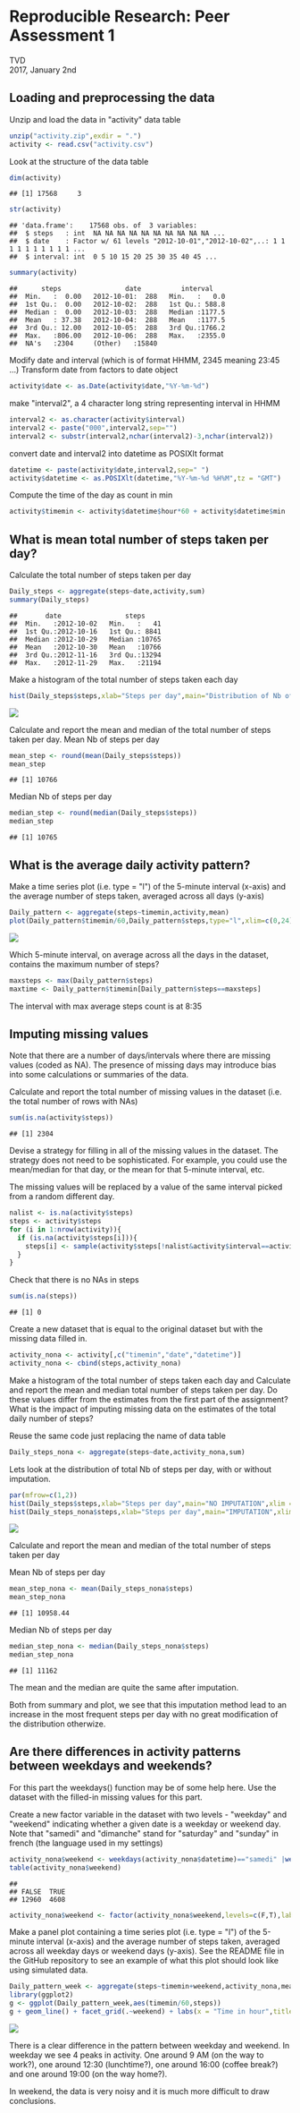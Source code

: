 # Reproducible Research: Peer Assessment 1
TVD  
2017, January 2nd  


## Loading and preprocessing the data

Unzip and load the data in "activity" data table

```r
unzip("activity.zip",exdir = ".")
activity <- read.csv("activity.csv")
```

Look at the structure of the data table

```r
dim(activity)
```

```
## [1] 17568     3
```

```r
str(activity)
```

```
## 'data.frame':	17568 obs. of  3 variables:
##  $ steps   : int  NA NA NA NA NA NA NA NA NA NA ...
##  $ date    : Factor w/ 61 levels "2012-10-01","2012-10-02",..: 1 1 1 1 1 1 1 1 1 1 ...
##  $ interval: int  0 5 10 15 20 25 30 35 40 45 ...
```

```r
summary(activity)
```

```
##      steps                date          interval     
##  Min.   :  0.00   2012-10-01:  288   Min.   :   0.0  
##  1st Qu.:  0.00   2012-10-02:  288   1st Qu.: 588.8  
##  Median :  0.00   2012-10-03:  288   Median :1177.5  
##  Mean   : 37.38   2012-10-04:  288   Mean   :1177.5  
##  3rd Qu.: 12.00   2012-10-05:  288   3rd Qu.:1766.2  
##  Max.   :806.00   2012-10-06:  288   Max.   :2355.0  
##  NA's   :2304     (Other)   :15840
```

Modify date and interval (which is of format HHMM, 2345 meaning 23:45 ...)
Transform date from factors to date object

```r
activity$date <- as.Date(activity$date,"%Y-%m-%d")
```

make "interval2", a 4 character long string representing interval in HHMM

```r
interval2 <- as.character(activity$interval)
interval2 <- paste("000",interval2,sep="")
interval2 <- substr(interval2,nchar(interval2)-3,nchar(interval2))
```


convert date and interval2 into datetime as POSIXlt format

```r
datetime <- paste(activity$date,interval2,sep=" ")
activity$datetime <- as.POSIXlt(datetime,"%Y-%m-%d %H%M",tz = "GMT")
```

Compute the time of the day as count in min

```r
activity$timemin <- activity$datetime$hour*60 + activity$datetime$min
```

## What is mean total number of steps taken per day?

Calculate the total number of steps taken per day

```r
Daily_steps <- aggregate(steps~date,activity,sum)
summary(Daily_steps)
```

```
##       date                steps      
##  Min.   :2012-10-02   Min.   :   41  
##  1st Qu.:2012-10-16   1st Qu.: 8841  
##  Median :2012-10-29   Median :10765  
##  Mean   :2012-10-30   Mean   :10766  
##  3rd Qu.:2012-11-16   3rd Qu.:13294  
##  Max.   :2012-11-29   Max.   :21194
```

Make a histogram of the total number of steps taken each day

```r
hist(Daily_steps$steps,xlab="Steps per day",main="Distribution of Nb of steps per day",xlim = c(0,22500),breaks = seq(0,22500,by=2500),col="blue" )
```

![](PA1_template_files/figure-html/unnamed-chunk-8-1.png)<!-- -->

Calculate and report the mean and median of the total number of steps taken per day.
Mean Nb of steps per day

```r
mean_step <- round(mean(Daily_steps$steps))
mean_step
```

```
## [1] 10766
```

Median Nb of steps per day

```r
median_step <- round(median(Daily_steps$steps))
median_step
```

```
## [1] 10765
```

## What is the average daily activity pattern?

Make a time series plot (i.e. type = "l") of the 5-minute interval (x-axis) and the average number of steps taken, averaged across all days (y-axis)

```r
Daily_pattern <- aggregate(steps~timemin,activity,mean)
plot(Daily_pattern$timemin/60,Daily_pattern$steps,type="l",xlim=c(0,24),xlab = "Time of the day (h)", ylab="Mean step counts over 5 min interval",main="Number of steps by 5 min intervals averaged over all days")
```

![](PA1_template_files/figure-html/unnamed-chunk-11-1.png)<!-- -->

Which 5-minute interval, on average across all the days in the dataset, contains the maximum number of steps?

```r
maxsteps <- max(Daily_pattern$steps)
maxtime <- Daily_pattern$timemin[Daily_pattern$steps==maxsteps]
```

The interval with max average steps count is at 8:35

## Imputing missing values

Note that there are a number of days/intervals where there are missing values (coded as NA). The presence of missing days may introduce bias into some calculations or summaries of the data.

Calculate and report the total number of missing values in the dataset (i.e. the total number of rows with NAs)

```r
sum(is.na(activity$steps))
```

```
## [1] 2304
```

Devise a strategy for filling in all of the missing values in the dataset. The strategy does not need to be sophisticated. For example, you could use the mean/median for that day, or the mean for that 5-minute interval, etc.

The missing values will be replaced by a value of the same interval picked from a random different day.

```r
nalist <- is.na(activity$steps)
steps <- activity$steps
for (i in 1:nrow(activity)){
  if (is.na(activity$steps[i])){
    steps[i] <- sample(activity$steps[!nalist&activity$interval==activity$interval[i]],1)
  }
}
```

Check that there is no NAs in steps

```r
sum(is.na(steps))
```

```
## [1] 0
```


Create a new dataset that is equal to the original dataset but with the missing data filled in.

```r
activity_nona <- activity[,c("timemin","date","datetime")]
activity_nona <- cbind(steps,activity_nona)
```


Make a histogram of the total number of steps taken each day and Calculate and report the mean and median total number of steps taken per day. Do these values differ from the estimates from the first part of the assignment? What is the impact of imputing missing data on the estimates of the total daily number of steps?

Reuse the same code just replacing the name of data table

```r
Daily_steps_nona <- aggregate(steps~date,activity_nona,sum)
```

Lets look at the distribution of total Nb of steps per day, with or without imputation.

```r
par(mfrow=c(1,2))
hist(Daily_steps$steps,xlab="Steps per day",main="NO IMPUTATION",xlim = c(0,22500),ylim=c(0,25),breaks = seq(0,22500,by=2500),col="blue" )
hist(Daily_steps_nona$steps,xlab="Steps per day",main="IMPUTATION",xlim = c(0,22500),ylim=c(0,25),breaks = seq(0,22500,by=2500),col="blue" )
```

![](PA1_template_files/figure-html/unnamed-chunk-18-1.png)<!-- -->


Calculate and report the mean and median of the total number of steps taken per day

Mean Nb of steps per day

```r
mean_step_nona <- mean(Daily_steps_nona$steps)
mean_step_nona
```

```
## [1] 10958.44
```

Median Nb of steps per day

```r
median_step_nona <- median(Daily_steps_nona$steps)
median_step_nona
```

```
## [1] 11162
```

The mean and the median are quite the same after imputation.

Both from summary and plot, we see that this imputation method lead to an increase in the most frequent steps per day with no great modification of the distribution otherwize.

## Are there differences in activity patterns between weekdays and weekends?

For this part the weekdays() function may be of some help here. Use the dataset with the filled-in missing values for this part.

Create a new factor variable in the dataset with two levels - "weekday" and "weekend" indicating whether a given date is a weekday or weekend day.
Note that "samedi" and "dimanche" stand for "saturday" and "sunday" in french (the language used in my settings)

```r
activity_nona$weekend <- weekdays(activity_nona$datetime)=="samedi" |weekdays(activity_nona$datetime)=="dimanche"
table(activity_nona$weekend)
```

```
## 
## FALSE  TRUE 
## 12960  4608
```

```r
activity_nona$weekend <- factor(activity_nona$weekend,levels=c(F,T),labels=c("weekday","weekend"))
```

Make a panel plot containing a time series plot (i.e. type = "l") of the 5-minute interval (x-axis) and the average number of steps taken, averaged across all weekday days or weekend days (y-axis). See the README file in the GitHub repository to see an example of what this plot should look like using simulated data.

```r
Daily_pattern_week <- aggregate(steps~timemin+weekend,activity_nona,mean)
library(ggplot2)
g <- ggplot(Daily_pattern_week,aes(timemin/60,steps))
g + geom_line() + facet_grid(.~weekend) + labs(x = "Time in hour",title="Number of steps by 5 min intervals averaged over weekday or weekend",y="Mean number of steps by 5 min interval")
```

![](PA1_template_files/figure-html/unnamed-chunk-22-1.png)<!-- -->

There is a clear difference in the pattern between weekday and weekend.
In weekday we see 4 peaks in activity. One around 9 AM (on the way to work?), one around 12:30 (lunchtime?), one around 16:00 (coffee break?) and one around 19:00 (on the way home?).

In weekend, the data is very noisy and it is much more difficult to draw conclusions.
